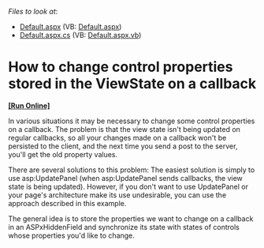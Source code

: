 <!-- default file list -->
*Files to look at*:

* [Default.aspx](./CS/Default.aspx) (VB: [Default.aspx](./VB/Default.aspx))
* [Default.aspx.cs](./CS/Default.aspx.cs) (VB: [Default.aspx.vb](./VB/Default.aspx.vb))
<!-- default file list end -->
# How to change control properties stored in the ViewState on a callback
<!-- run online -->
**[[Run Online]](https://codecentral.devexpress.com/e1504/)**
<!-- run online end -->


<p>In various situations it may be necessary to change some control properties on a callback.  The problem is that the view state isn't being updated on regular callbacks, so all your changes made on a callback won't be persisted to the client, and the next time you send a post to the server, you'll get the old property values.</p><p>There are several solutions to this problem: The easiest solution is simply to use asp:UpdatePanel (when asp:UpdatePanel sends callbacks, the view state is being updated). However, if you don't want to use UpdatePanel or your page's architecture make its use undesirable, you can use the approach described in this example.</p><p>The general idea is to store the properties we want to change on a callback in an ASPxHiddenField and synchronize its state with states of controls whose properties you'd like to change.</p>

<br/>


